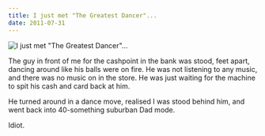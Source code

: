 ```yaml
---
title: I just met "The Greatest Dancer"...
date: 2011-07-31
---
```


![I just met "The Greatest Dancer"...](https://source.unsplash.com/9ZQzrLWV52M/1600x900)

The guy in front of me for the cashpoint in the bank was stood, feet apart, dancing around like his balls were on fire. He was not listening to any music, and there was no music on in the store. He was just waiting for the machine to spit his cash and card back at him.

He turned around in a dance move, realised I was stood behind him, and went back into 40-something suburban Dad mode.

Idiot.
